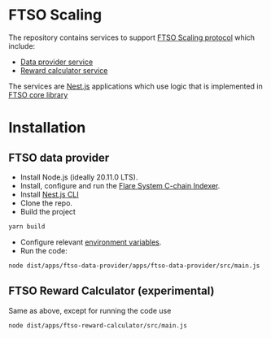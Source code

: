 # FTSO Scaling

The repository contains services to support [FTSO Scaling protocol](./protocol/README.md) which include:
- [Data provider service](./apps/ftso-data-provider/src/README.md)
- [Reward calculator service](./apps/ftso-reward-calculator/src/README.md)

The services are [Nest.js](https://nestjs.com/) applications which use logic  that is implemented in [FTSO core library](./libs/ftso-core/)

# Installation 

## FTSO data provider

- Install Node.js (ideally 20.11.0 LTS).
- Install, configure and run the [Flare System C-chain Indexer](https://gitlab.com/flarenetwork/flare-system-c-chain-indexer).
- Install [Nest.js CLI](https://docs.nestjs.com/first-steps)
- Clone the repo. 
- Build the project
```bash
yarn build
```
- Configure relevant [environment variables](../apps/ftso-reward-calculator/src/config/configuration.ts). 
- Run the code:
```bash
node dist/apps/ftso-data-provider/apps/ftso-data-provider/src/main.js
```

## FTSO Reward Calculator (experimental)

Same as above, except for running the code use 
```bash
node dist/apps/ftso-reward-calculator/src/main.js
```
